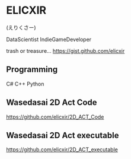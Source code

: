# ELICXIR
(えりくさー)

DataScientist IndieGameDeveloper

trash or treasure... 
https://gist.github.com/elicxir
                       
## Programming 

C# C++ Python

## Wasedasai 2D Act Code
https://github.com/elicxir/2D_ACT_Code

## Wasedasai 2D Act executable
https://github.com/elicxir/2D_ACT_executable
